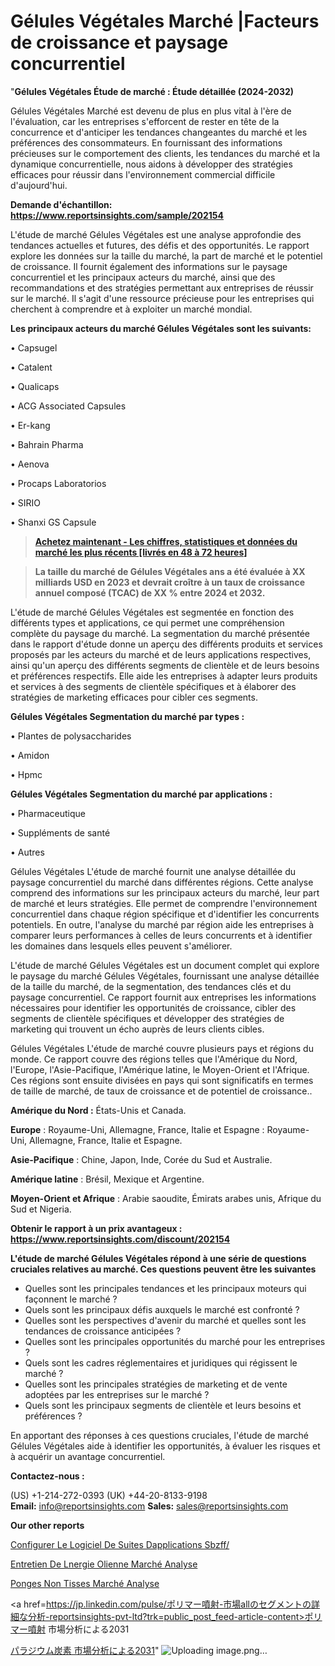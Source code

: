 # Gélules Végétales Marché |Facteurs de croissance et paysage concurrentiel

"<strong>Gélules Végétales Étude de marché : Étude détaillée (2024-2032)</strong>

Gélules Végétales Marché est devenu de plus en plus vital à l'ère de l'évaluation, car les entreprises s'efforcent de rester en tête de la concurrence et d'anticiper les tendances changeantes du marché et les préférences des consommateurs. En fournissant des informations précieuses sur le comportement des clients, les tendances du marché et la dynamique concurrentielle, nous aidons à développer des stratégies efficaces pour réussir dans l'environnement commercial difficile d'aujourd'hui.

<strong>Demande d'échantillon: <a href=https://www.reportsinsights.com/sample/202154>https://www.reportsinsights.com/sample/202154</a></strong>

L'étude de marché Gélules Végétales est une analyse approfondie des tendances actuelles et futures, des défis et des opportunités. Le rapport explore les données sur la taille du marché, la part de marché et le potentiel de croissance. Il fournit également des informations sur le paysage concurrentiel et les principaux acteurs du marché, ainsi que des recommandations et des stratégies permettant aux entreprises de réussir sur le marché. Il s'agit d'une ressource précieuse pour les entreprises qui cherchent à comprendre et à exploiter un marché mondial.

<strong>Les principaux acteurs du marché Gélules Végétales sont les suivants:</strong>

• Capsugel

• Catalent

• Qualicaps

• ACG Associated Capsules

• Er-kang

• Bahrain Pharma

• Aenova

• Procaps Laboratorios

• SIRIO

• Shanxi GS Capsule
<blockquote><a href=https://www.reportsinsights.com/buynow/202154><span style=text-decoration: underline;><strong>Achetez maintenant - Les chiffres, statistiques et données du marché les plus récents [livrés en 48 à 72 heures]</strong></span></a></blockquote>
<blockquote><span style=text-decoration: underline;><strong>La taille du marché de Gélules Végétales ans a été évaluée à XX milliards USD en 2023 et devrait croître à un taux de croissance annuel composé (TCAC) de XX % entre 2024 et 2032.</strong></span></blockquote>
L'étude de marché Gélules Végétales est segmentée en fonction des différents types et applications, ce qui permet une compréhension complète du paysage du marché. La segmentation du marché présentée dans le rapport d'étude donne un aperçu des différents produits et services proposés par les acteurs du marché et de leurs applications respectives, ainsi qu'un aperçu des différents segments de clientèle et de leurs besoins et préférences respectifs. Elle aide les entreprises à adapter leurs produits et services à des segments de clientèle spécifiques et à élaborer des stratégies de marketing efficaces pour cibler ces segments.

<strong>Gélules Végétales Segmentation du marché par types :</strong>

• Plantes de polysaccharides

• Amidon

• Hpmc

<strong>Gélules Végétales Segmentation du marché par applications :</strong>

• Pharmaceutique

• Suppléments de santé

• Autres

Gélules Végétales L'étude de marché fournit une analyse détaillée du paysage concurrentiel du marché dans différentes régions. Cette analyse comprend des informations sur les principaux acteurs du marché, leur part de marché et leurs stratégies. Elle permet de comprendre l'environnement concurrentiel dans chaque région spécifique et d'identifier les concurrents potentiels. En outre, l'analyse du marché par région aide les entreprises à comparer leurs performances à celles de leurs concurrents et à identifier les domaines dans lesquels elles peuvent s'améliorer.

L'étude de marché Gélules Végétales est un document complet qui explore le paysage du marché Gélules Végétales, fournissant une analyse détaillée de la taille du marché, de la segmentation, des tendances clés et du paysage concurrentiel. Ce rapport fournit aux entreprises les informations nécessaires pour identifier les opportunités de croissance, cibler des segments de clientèle spécifiques et développer des stratégies de marketing qui trouvent un écho auprès de leurs clients cibles.

Gélules Végétales L'étude de marché couvre plusieurs pays et régions du monde. Ce rapport couvre des régions telles que l'Amérique du Nord, l'Europe, l'Asie-Pacifique, l'Amérique latine, le Moyen-Orient et l'Afrique. Ces régions sont ensuite divisées en pays qui sont significatifs en termes de taille de marché, de taux de croissance et de potentiel de croissance..

<strong>Amérique du Nord :</strong> États-Unis et Canada.

<strong>Europe</strong> : Royaume-Uni, Allemagne, France, Italie et Espagne : Royaume-Uni, Allemagne, France, Italie et Espagne.

<strong>Asie-Pacifique</strong> : Chine, Japon, Inde, Corée du Sud et Australie.

<strong>Amérique latine</strong> : Brésil, Mexique et Argentine.

<strong>Moyen-Orient et Afrique</strong> : Arabie saoudite, Émirats arabes unis, Afrique du Sud et Nigeria.

<strong>Obtenir le rapport à un prix avantageux : <a href=https://www.reportsinsights.com/discount/202154>https://www.reportsinsights.com/discount/202154</a></strong>

<strong>L'étude de marché Gélules Végétales répond à une série de questions cruciales relatives au marché. Ces questions peuvent être les suivantes</strong>
<ul>
  <li>Quelles sont les principales tendances et les principaux moteurs qui façonnent le marché ?</li>
  <li>Quels sont les principaux défis auxquels le marché est confronté ?</li>
  <li>Quelles sont les perspectives d'avenir du marché et quelles sont les tendances de croissance anticipées ?</li>
  <li>Quelles sont les principales opportunités du marché pour les entreprises ?</li>
  <li>Quels sont les cadres réglementaires et juridiques qui régissent le marché ?</li>
  <li>Quelles sont les principales stratégies de marketing et de vente adoptées par les entreprises sur le marché ?</li>
  <li>Quels sont les principaux segments de clientèle et leurs besoins et préférences ?</li>
</ul>
En apportant des réponses à ces questions cruciales, l'étude de marché Gélules Végétales aide à identifier les opportunités, à évaluer les risques et à acquérir un avantage concurrentiel.

<strong>Contactez-nous :</strong>

(US) +1-214-272-0393
(UK) +44-20-8133-9198
<strong>Email:</strong> <a>info@reportsinsights.com</a>
<strong>Sales:</strong> <a>sales@reportsinsights.com</a>

<strong>Our other reports</strong>

<a href=https://www.linkedin.com/pulse/configurer-le-logiciel-de-suites-dapplications-sbzff/>Configurer Le Logiciel De Suites Dapplications Sbzff/</a>

<a href=https://www.linkedin.com/pulse/entretien-de-l%C3%A9nergie-%C3%A9olienne-march%C3%A9-rapport-dpslf/>Entretien De Lnergie Olienne Marché Analyse</a>

<a href=https://www.linkedin.com/pulse/%C3%A9ponges-non-tiss%C3%A9es-march%C3%A9-cadre-statistiques-ivekf/>Ponges Non Tisses Marché Analyse</a>

<a href=https://jp.linkedin.com/pulse/ポリマー噴射-市場allのセグメントの詳細な分析-reportsinsights-pvt-ltd?trk=public_post_feed-article-content>ポリマー噴射 市場分析による2031</a>

<a href=https://www.linkedin.com/pulse/パラジウム炭素-市場2028年までのcagrの予測-community-market-research/>パラジウム炭素 市場分析による2031</a>"
![Uploading image.png…]()
